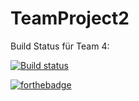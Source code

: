 # TeamProject2

Build Status für Team 4:

[![Build status](https://ci.appveyor.com/api/projects/status/50f7wltvw4cb5h26?svg=true)](https://ci.appveyor.com/project/Lett1/teamproject2)

[![forthebadge](https://forthebadge.com/images/badges/its-not-a-lie-if-you-believe-it.svg)](https://forthebadge.com)
